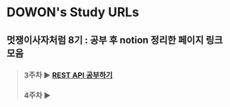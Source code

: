 DOWON's Study URLs 
==
멋쟁이사자처럼 8기 : 공부 후 notion 정리한 페이지 링크 모음
--
> ### 3주차 ▶ [REST API 공부하기](https://www.notion.so/Page-TEST-cdcda83a4996446f8c26a26bf9548e4e)
> ### 4주차 ▶ 